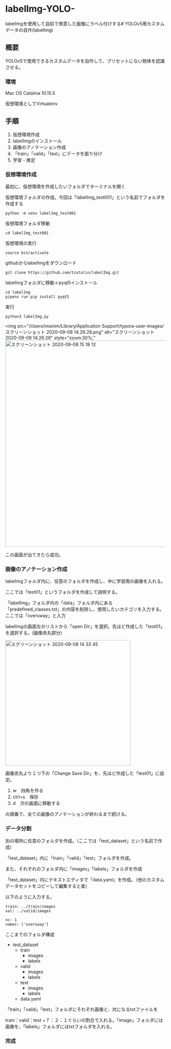 # labelImg-YOLO-
labelImgを使用して自前で用意した画像にラベル付けする# YOLOv5用カスタムデータの自作(labelImg)

## 概要

YOLOv5で使用できるカスタムデータを自作して、プリセットにない物体を認識させる。

### 環境

Mac OS Catalina 10.15.5

仮想環境としてVirtualenv

## 手順

1. 仮想環境作成
2. labelImgのインストール
3. 画像のアノテーション作成
4. 「train」「valid」「test」にデータを振り分け
5. 学習・推定

### 仮想環境作成

最初に、仮想環境を作成したいフォルダでターミナルを開く

仮想環境フォルダの作成。今回は「labelImg_test001」という名前でフォルダを作成する

```
python -m venv labelImg_test001
```

仮想環境フォルダ移動

```
cd labelImg_test001
```

仮想環境の実行

```
source bin/activate
```

githubからlabelImgをダウンロード

```
git clone https://github.com/tzutalin/labelImg.git
```

labelImgフォルダに移動＋pyqt5インストール

```
cd labelImg
pipenv run pip install pyqt5
```

実行

```
python3 labelImg.py
```

<img src="/Users/imanim/Library/Application Support/typora-user-images/スクリーンショット 2020-09-08 14.26.28.png" alt="スクリーンショット 2020-09-08 14.26.28" style="zoom:30%;" <img width="648" alt="スクリーンショット 2020-09-08 15 18 12" src="https://user-images.githubusercontent.com/68985919/92439859-8ab34d00-f1e6-11ea-958e-0eb3182a50d4.png">

この画面が出てきたら成功。

### 画像のアノテーション作成

labelImgフォルダ内に、任意のフォルダを作成し、中に学習用の画像を入れる。

ここでは「test01」というフォルダを作成して説明する。

「labelImg」フォルダ内の「data」フォルダ内にある「predefined_classes.txt」の内容を削除し、使用したいカテゴリを入力する。ここでは「oversway」と入力

labelImgの画面左のリストから「open Dir」を選択。先ほど作成した「test01」を選択する。(画像赤丸部分)

<img width="393" alt="スクリーンショット 2020-09-08 14 33 45" src="https://user-images.githubusercontent.com/68985919/92439978-b9312800-f1e6-11ea-8afe-c0766680f5e8.png">


画像赤丸より１つ下の「Change Save Dir」を、先ほど作成した「test01」に設定。

1. w　四角を作る
2. ctrl+s　保存
3. d　次の画面に移動する

の順番で、全ての画像のアノテーションが終わるまで続ける。



### データ分割

別の場所に任意のフォルダを作成。（ここでは「test_dataset」という名前で作成）

「test_dataset」内に「train」「valid」「test」フォルダを作成。

また、それぞれのフォルダ内に「images」「labels」フォルダを作成

「test_dataset」内にテキストエディタで「data.yaml」を作成。（他のカスタムデータセットをコピーして編集すると楽）

以下のように入力する。

```
train: ../train/images
val: ../valid/images

nc: 1
names: ['oversway']
```

ここまでのフォルダ構成

- test_dataset
  - train
    - images
    - labels	
  - valid
    - images
    - labels
  - test
    - images
    - labels
  - data.yaml	

「train」「valid」「test」フォルダにそれぞれ画像と、対になるtxtファイルを

train：valid：test =７：２：１ぐらいの割合で入れる。「image」フォルダには画像を、「labels」フォルダにはtxtフォルダを入れる。

### 完成


